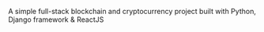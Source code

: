 A simple full-stack blockchain and cryptocurrency project built with Python, Django framework & ReactJS
